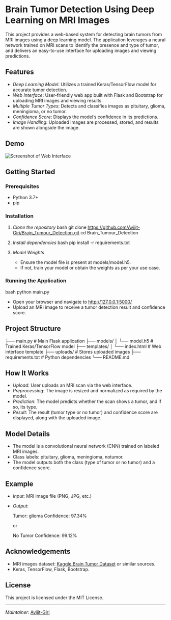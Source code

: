 # Brain Tumor Detection Using Deep Learning on MRI Images

This project provides a web-based system for detecting brain tumors from MRI images using a deep learning model. The application leverages a neural network trained on MRI scans to identify the presence and type of tumor, and delivers an easy-to-use interface for uploading images and viewing predictions.

## Features

- *Deep Learning Model*: Utilizes a trained Keras/TensorFlow model for accurate tumor detection.
- *Web Interface*: User-friendly web app built with Flask and Bootstrap for uploading MRI images and viewing results.
- *Multiple Tumor Types*: Detects and classifies images as pituitary, glioma, meningioma, or no tumor.
- *Confidence Score*: Displays the model’s confidence in its predictions.
- *Image Handling*: Uploaded images are processed, stored, and results are shown alongside the image.

## Demo

![Screenshot of Web Interface](screenshot.png) <!-- Add a screenshot if available -->

## Getting Started

### Prerequisites

- Python 3.7+
- pip

### Installation

1. *Clone the repository*
    bash
    git clone https://github.com/Avijit-Giri/Brain_Tumour_Detection.git
    cd Brain_Tumour_Detection
    

2. *Install dependencies*
    bash
    pip install -r requirements.txt
    

3. *Model Weights*
   - Ensure the model file is present at models/model.h5.
   - If not, train your model or obtain the weights as per your use case.

### Running the Application

bash
python main.py


- Open your browser and navigate to http://127.0.0.1:5000/
- Upload an MRI image to receive a tumor detection result and confidence score.

## Project Structure


├── main.py             # Main Flask application
├── models/
│   └── model.h5        # Trained Keras/TensorFlow model
├── templates/
│   └── index.html      # Web interface template
├── uploads/            # Stores uploaded images
├── requirements.txt    # Python dependencies
└── README.md


## How It Works

- *Upload*: User uploads an MRI scan via the web interface.
- *Preprocessing*: The image is resized and normalized as required by the model.
- *Prediction*: The model predicts whether the scan shows a tumor, and if so, its type.
- *Result*: The result (tumor type or no tumor) and confidence score are displayed, along with the uploaded image.

## Model Details

- The model is a convolutional neural network (CNN) trained on labeled MRI images.
- Class labels: pituitary, glioma, meningioma, notumor.
- The model outputs both the class (type of tumor or no tumor) and a confidence score.

## Example

- *Input*: MRI image file (PNG, JPG, etc.)
- *Output*:  
    
    Tumor: glioma
    Confidence: 97.34%
    
    or
    
    No Tumor
    Confidence: 99.12%
    

## Acknowledgements

- MRI images dataset: [Kaggle Brain Tumor Dataset](https://www.kaggle.com/datasets/awaiskaggler/brain-tumor-dataset) or similar sources.
- Keras, TensorFlow, Flask, Bootstrap.

## License

This project is licensed under the MIT License.

---

*Maintainer:* [Avijit-Giri](https://github.com/Avijit-Giri)